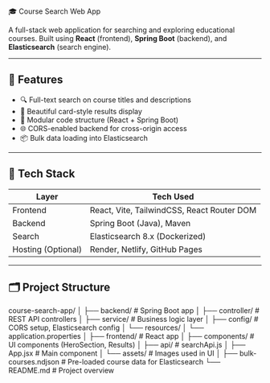  🎓 Course Search Web App

A full-stack web application for searching and exploring educational courses. Built using **React** (frontend), **Spring Boot** (backend), and **Elasticsearch** (search engine).

---

## 🚀 Features

- 🔍 Full-text search on course titles and descriptions
- 🎨 Beautiful card-style results display
- 🧩 Modular code structure (React + Spring Boot)
- 🌐 CORS-enabled backend for cross-origin access
- 📦 Bulk data loading into Elasticsearch

---

## 🧰 Tech Stack

| Layer     | Tech Used                                |
|-----------|-------------------------------------------|
| Frontend  | React, Vite, TailwindCSS, React Router DOM |
| Backend   | Spring Boot (Java), Maven                 |
| Search    | Elasticsearch 8.x (Dockerized)            |
| Hosting (Optional) | Render, Netlify, GitHub Pages    |

---

## 🗂️ Project Structure

course-search-app/
│
├── backend/ # Spring Boot app
│ ├── controller/ # REST API controllers
│ ├── service/ # Business logic layer
│ ├── config/ # CORS setup, Elasticsearch config
│ └── resources/
│ └── application.properties
│
├── frontend/ # React app
│ ├── components/ # UI components (HeroSection, Results)
│ ├── api/ # searchApi.js
│ ├── App.jsx # Main component
│ └── assets/ # Images used in UI
│
├── bulk-courses.ndjson # Pre-loaded course data for Elasticsearch
└── README.md # Project overview
